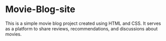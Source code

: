 # Movie-Blog-site
This is a simple movie blog project created using HTML and CSS. It serves as a platform to share reviews, recommendations, and discussions about movies.
